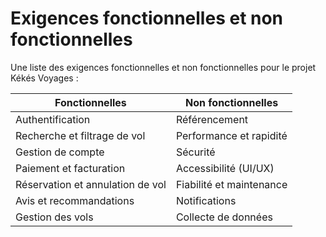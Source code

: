 # Exigences fonctionnelles et non fonctionnelles

Une liste des exigences fonctionnelles et non fonctionnelles pour le projet Kékés Voyages :

| Fonctionnelles                   | Non fonctionnelles       |
| -------------------------------- | ------------------------ |
| Authentification                 | Référencement            |
| Recherche et filtrage de vol     | Performance et rapidité  |
| Gestion de compte                | Sécurité                 |
| Paiement et facturation          | Accessibilité (UI/UX)    |
| Réservation et annulation de vol | Fiabilité et maintenance |
| Avis et recommandations          | Notifications            |
| Gestion des vols                 | Collecte de données      |
